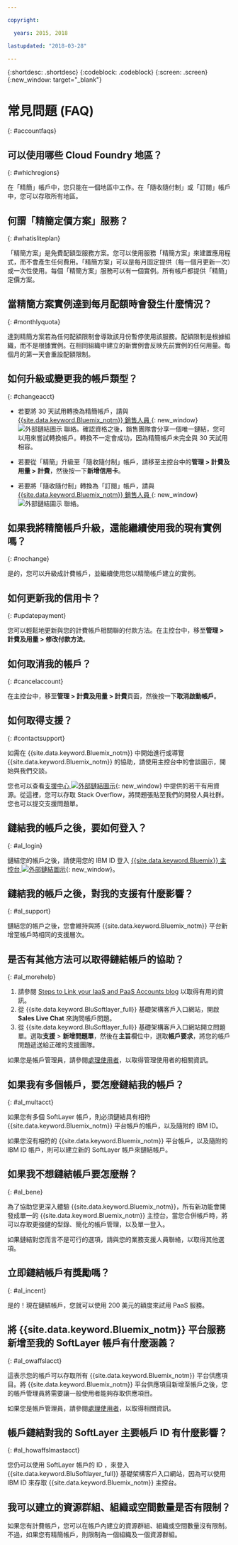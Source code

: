```yaml
---

copyright:

  years: 2015, 2018

lastupdated: "2018-03-28"

---
```


{:shortdesc: .shortdesc}
{:codeblock: .codeblock}
{:screen: .screen}
{:new_window: target="_blank"}

# 常見問題 (FAQ)
{: #accountfaqs}

## 可以使用哪些 Cloud Foundry 地區？
{: #whichregions}

在「精簡」帳戶中，您只能在一個地區中工作。在「隨收隨付制」或「訂閱」帳戶中，您可以存取所有地區。

## 何謂「精簡定價方案」服務？
{: #whatisliteplan}

「精簡方案」是免費配額型服務方案。您可以使用服務「精簡方案」來建置應用程式，而不會產生任何費用。「精簡方案」可以是每月固定提供（每一個月更新一次）或一次性使用。每個「精簡方案」服務可以有一個實例。所有帳戶都提供「精簡」定價方案。

## 當精簡方案實例達到每月配額時會發生什麼情況？
{: #monthlyquota}

達到精簡方案若為任何配額限制會導致該月份暫停使用該服務。配額限制是根據組織，而不是根據實例。在相同組織中建立的新實例會反映先前實例的任何用量。每個月的第一天會重設配額限制。

## 如何升級或變更我的帳戶類型？
{: #changeacct}

* 若要將 30 天試用轉換為精簡帳戶，請與 [{{site.data.keyword.Bluemix_notm}} 銷售人員 ](https://www.ibm.com/cloud-computing/bluemix/contact-us){: new_window}![外部鏈結圖示](../icons/launch-glyph.svg) 聯絡。確認資格之後，銷售團隊會分享一個唯一鏈結，您可以用來嘗試轉換帳戶。轉換不一定會成功，因為精簡帳戶未完全與 30 天試用相容。  
* 若要從「精簡」升級至「隨收隨付制」帳戶，請移至主控台中的**管理 > 計費及用量 > 計費**，然後按一下**新增信用卡**。

* 若要將「隨收隨付制」轉換為「訂閱」帳戶，請與 [{{site.data.keyword.Bluemix_notm}} 銷售人員 ](https://www.ibm.com/cloud-computing/bluemix/contact-us){: new_window}![外部鏈結圖示](../icons/launch-glyph.svg) 聯絡。

## 如果我將精簡帳戶升級，還能繼續使用我的現有實例嗎？
{: #nochange}

是的，您可以升級成計費帳戶，並繼續使用您以精簡帳戶建立的實例。

## 如何更新我的信用卡？
{: #updatepayment}

您可以輕鬆地更新與您的計費帳戶相關聯的付款方法。在主控台中，移至**管理 > 計費及用量 > 修改付款方法**。

## 如何取消我的帳戶？
{: #cancelaccount}

在主控台中，移至**管理 > 計費及用量 > 計費**頁面，然後按一下**取消啟動帳戶**。

## 如何取得支援？
{: #contactsupport}

如需在 {{site.data.keyword.Bluemix_notm}} 中開始進行或導覽 {{site.data.keyword.Bluemix_notm}} 的協助，請使用主控台中的會談圖示，開始與我們交談。

您也可以查看[支援中心 ![外部鏈結圖示](../icons/launch-glyph.svg)](https://console.bluemix.net/unifiedsupport/supportcenter){: new_window} 中提供的若干有用資源。從這裡，您可以存取 Stack Overflow，將問題張貼至我們的開發人員社群。您也可以提交支援問題單。

## 鏈結我的帳戶之後，要如何登入？
{: #al_login}

鏈結您的帳戶之後，請使用您的 IBM ID 登入
[{{site.data.keyword.Bluemix}} 主控台 ![外部鏈結圖示](../icons/launch-glyph.svg)](https://console.bluemix.net){: new_window}。

## 鏈結我的帳戶之後，對我的支援有什麼影響？
{: #al_support}

鏈結您的帳戶之後，您會維持與將 {{site.data.keyword.Bluemix_notm}} 平台新增至帳戶時相同的支援層次。

## 是否有其他方法可以取得鏈結帳戶的協助？ 	
{: #al_morehelp}

  1. 請參閱 [Steps to Link your IaaS and PaaS Accounts blog](https://www.ibm.com/blogs/bluemix/2018/03/follow-steps-link-iaas-paas-accounts/) 以取得有用的資訊。 
  2. 從 {{site.data.keyword.BluSoftlayer_full}} 基礎架構客戶入口網站，開啟 **Sales Live Chat** 來詢問帳戶問題。
  3. 從 {{site.data.keyword.BluSoftlayer_full}} 基礎架構客戶入口網站開立問題單。選取**支援** > **新增問題單**，然後在**主旨**欄位中，選取**帳戶要求**，將您的帳戶問題遞送給正確的支援團隊。

如果您是帳戶管理員，請參閱[處理使用者](https://console.bluemix.net/docs/iam/iamusermanage.html#iamusermanage)，以取得管理使用者的相關資訊。

## 如果我有多個帳戶，要怎麼鏈結我的帳戶？
{: #al_multacct}

如果您有多個 SoftLayer 帳戶，則必須鏈結具有相符 {{site.data.keyword.Bluemix_notm}} 平台帳戶的帳戶，以及隨附的 IBM ID。

如果您沒有相符的 {{site.data.keyword.Bluemix_notm}} 平台帳戶，以及隨附的 IBM ID 帳戶，則可以建立新的 SoftLayer 帳戶來鏈結帳戶。

## 如果我不想鏈結帳戶要怎麼辦？ 	
{: #al_bene}

為了協助您更深入體驗 {{site.data.keyword.Bluemix_notm}}，所有新功能會開發成單一的 {{site.data.keyword.Bluemix_notm}} 主控台。當您合併帳戶時，將可以存取更強健的型錄、簡化的帳戶管理，以及單一登入。

如果鏈結對您而言不是可行的選項，請與您的業務支援人員聯絡，以取得其他選項。

## 立即鏈結帳戶有獎勵嗎？ 	
{: #al_incent}

是的！現在鏈結帳戶，您就可以使用 200 美元的額度來試用 PaaS 服務。

## 將 {{site.data.keyword.Bluemix_notm}} 平台服務新增至我的 SoftLayer 帳戶有什麼涵義？ 	
{: #al_owaffslacct}

這表示您的帳戶可以存取所有 {{site.data.keyword.Bluemix_notm}} 平台供應項目。將 {{site.data.keyword.Bluemix_notm}} 平台供應項目新增至帳戶之後，您的帳戶管理員將需要讓一般使用者能夠存取供應項目。

如果您是帳戶管理員，請參閱[處理使用者](https://console.bluemix.net/docs/iam/iamusermanage.html#iamusermanage)，以取得相關資訊。

## 帳戶鏈結對我的 SoftLayer 主要帳戶 ID 有什麼影響？ 	
{: #al_howaffslmastacct}

您仍可以使用 SoftLayer 帳戶的 ID ，來登入 {{site.data.keyword.BluSoftlayer_full}} 基礎架構客戶入口網站，因為可以使用 IBM ID 來存取 {{site.data.keyword.Bluemix_notm}} 主控台。

## 我可以建立的資源群組、組織或空間數量是否有限制？

如果您有計費帳戶，您可以在帳戶內建立的資源群組、組織或空間數量沒有限制。不過，如果您有精簡帳戶，則限制為一個組織及一個資源群組。
